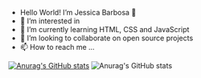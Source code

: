 - Hello World! I’m Jessica Barbosa :wave:
- 👀 I’m interested in
- 🌱 I’m currently learning HTML, CSS and JavaScript
- 💞️ I’m looking to collaborate on open source projects
- 📫 How to reach me ...

<!---
Jesk-ABES/Jesk-ABES is a ✨ special ✨ repository because its `README.md` (this file) appears on your GitHub profile.
You can click the Preview link to take a look at your changes.
--->

[![Anurag's GitHub stats](https://github-readme-stats.vercel.app/api?username=Jesk-ABES)](https://github.com/anuraghazra/github-readme-stats)
![Anurag's GitHub stats](https://github-readme-stats.vercel.app/api?username=Jesk-ABES&show_icons=true&theme=synthwave)
